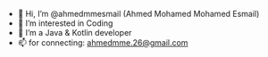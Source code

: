- 👋 Hi, I’m @ahmedmmesmail (Ahmed Mohamed Mohamed Esmail)
- 👀 I’m interested in Coding 
- 🌱 I’m a Java & Kotlin developer
- 📫 for connecting: ahmedmme.26@gmail.com

<!---
AhmedEsmail/ahmedmmesmail is a ✨ special ✨ repository because its `README.md` (this file) appears on your GitHub profile.
You can click the Preview link to take a look at your changes.
--->
